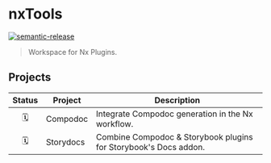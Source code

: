 # nxTools

[![semantic-release](https://img.shields.io/badge/%20%20%F0%9F%93%A6%F0%9F%9A%80-semantic--release-e10079.svg)](https://github.com/semantic-release/semantic-release)

> Workspace for Nx Plugins.

## Projects

| Status | Project   | Description                                                      |
| :----: | --------- | ---------------------------------------------------------------- |
|   🗓️   | Compodoc  | Integrate Compodoc generation in the Nx workflow.                |
|   🗓️   | Storydocs | Combine Compodoc & Storybook plugins for Storybook's Docs addon. |
